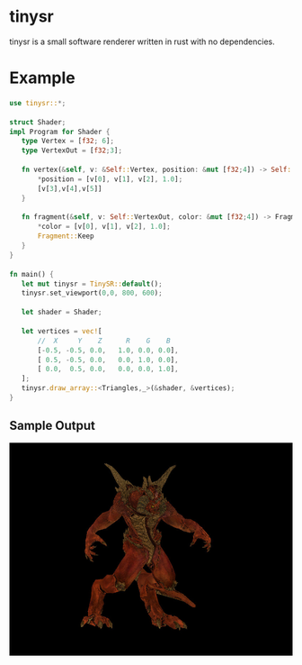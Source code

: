 # tinysr

 tinysr is a small software renderer written in rust with no dependencies.

 # Example

 ```rust
 use tinysr::*;

struct Shader;
impl Program for Shader {
    type Vertex = [f32; 6];
    type VertexOut = [f32;3];
    
    fn vertex(&self, v: &Self::Vertex, position: &mut [f32;4]) -> Self::VertexOut {
        *position = [v[0], v[1], v[2], 1.0];
        [v[3],v[4],v[5]]
    }

    fn fragment(&self, v: Self::VertexOut, color: &mut [f32;4]) -> Fragment {
        *color = [v[0], v[1], v[2], 1.0];
        Fragment::Keep
    }
}

fn main() {
    let mut tinysr = TinySR::default();
    tinysr.set_viewport(0,0, 800, 600);

    let shader = Shader;

    let vertices = vec![
        //  X     Y    Z      R    G    B
        [-0.5, -0.5, 0.0,   1.0, 0.0, 0.0],
        [ 0.5, -0.5, 0.0,   0.0, 1.0, 0.0],
        [ 0.0,  0.5, 0.0,   0.0, 0.0, 1.0],
    ];
    tinysr.draw_array::<Triangles,_>(&shader, &vertices);
}
```

## Sample Output

![](https://github.com/AmberThrall/tinysr/blob/main/sample.jpg?raw=true)